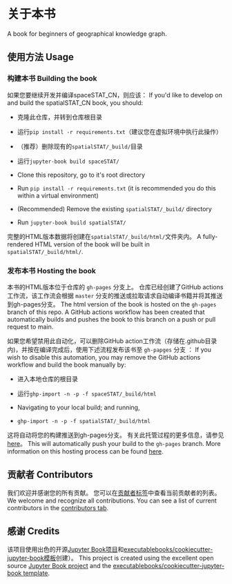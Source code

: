 # 关于本书

A book for beginners of geographical knowledge graph.

## 使用方法 Usage

### 构建本书 Building the book

如果您要继续开发并编译spaceSTAT_CN，则应该：
If you'd like to develop on and build the spatialSTAT_CN book, you should:

- 克隆此仓库，并转到仓库根目录
- 运行`pip install -r requirements.txt`（建议您在虚拟环境中执行此操作）
- （推荐）删除现有的`spatialSTAT/_build/`目录
-  运行`jupyter-book build spaceSTAT/`


- Clone this repository, go to it's root directory
- Run `pip install -r requirements.txt` (it is recommended you do this within a virtual environment)
- (Recommended) Remove the existing `spatialSTAT/_build/` directory
- Run `jupyter-book build spatialSTAT/`

完整的HTML版本数据将创建在`spatialSTAT/_build/html/`文件夹内。
A fully-rendered HTML version of the book will be built in `spatialSTAT/_build/html/`.

### 发布本书 Hosting the book

本书的HTML版本位于仓库的 `gh-pages` 分支上。 仓库已经创建了GitHub actions工作流，该工作流会根据 `master` 分支的推送或拉取请求自动编译书籍并将其推送到gh-pages分支。
The html version of the book is hosted on the `gh-pages` branch of this repo. A GitHub actions workflow has been created that automatically builds and pushes the book to this branch on a push or pull request to main.

如果您希望禁用此自动化，可以删除GitHub action工作流（存储在.github目录内)，并按在编译完成后，使用下述流程发布该书至 `gh-papges` 分支 ：
If you wish to disable this automation, you may remove the GitHub actions workflow and build the book manually by:

- 进入本地仓库的根目录 
- 运行`ghp-import -n -p -f spaceSTAT/_build/html`
  
- Navigating to your local build; and running,
- `ghp-import -n -p -f spatialSTAT/_build/html`

这将自动将您的构建推送到gh-pages分支。 有关此托管过程的更多信息，请参见[here](https://jupyterbook.org/publish/gh-pages.html#manually-host-your-book-with-github-pages)。
This will automatically push your build to the `gh-pages` branch. More information on this hosting process can be found [here](https://jupyterbook.org/publish/gh-pages.html#manually-host-your-book-with-github-pages).

## 贡献者 Contributors

我们欢迎并感谢您的所有贡献。 您可以在[贡献者标签](https://github.com/xishansnow/spatialSTAT_CN/graphs/contributors)中查看当前贡献者的列表。
We welcome and recognize all contributions. You can see a list of current contributors in the [contributors tab](https://github.com/xishansnow/spatialSTAT_CN/graphs/contributors).

## 感谢 Credits

该项目使用出色的开源[Jupyter Book项目](https://jupyterbook.org/)和[executablebooks/cookiecutter-jupyter-book模板](https://github.com/executablebooks/cookiecutter-jupyter)创建）。
This project is created using the excellent open source [Jupyter Book project](https://jupyterbook.org/) and the [executablebooks/cookiecutter-jupyter-book template](https://github.com/executablebooks/cookiecutter-jupyter-book).

